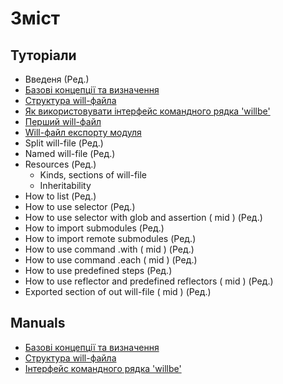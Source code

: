 # Зміст

## Туторіали
- Введеня (Ред.)
- [Базові концепції та визначення](Concepts.urk.md)
- [Структура will-файла](WillFileComposition.ukr.md)
- [Як використовувати інтерфейс командного рядка 'willbe'](HowToUseCommandLineInterfaceOfWill.ukr.md)
- [Перший will-файл](FirstWillFile.ukr.md)
- [Will-файл експорту модуля](ExportedWillFile.md)
- Split will-file (Ред.)
- Named will-file (Ред.)
- Resources (Ред.)
  - Kinds, sections of will-file
  - Inheritability
- How to list (Ред.)
- How to use selector (Ред.)
- How to use selector with glob and assertion ( mid ) (Ред.)
- How to import submodules (Ред.)
- How to import remote submodules (Ред.)
- How to use command .with ( mid ) (Ред.)
- How to use command .each ( mid ) (Ред.)
- How to use predefined steps (Ред.)
- How to use reflector and predefined reflectors ( mid ) (Ред.)
- Exported section of out will-file ( mid ) (Ред.)

## Manuals
- [Базові концепції та визначення](Concepts.urk.md)
- [Структура will-файла](WillFileStructure.ukr.md)
- [Інтерфейс командного рядка 'willbe'](CommandLineInterfaceOfWill.ukr.md)
